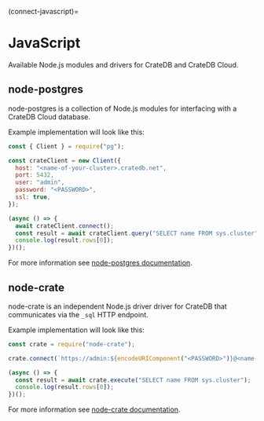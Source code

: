(connect-javascript)=

# JavaScript

Available Node.js modules and drivers for CrateDB and CrateDB Cloud.

## node-postgres

node-postgres is a collection of Node.js modules for interfacing with a CrateDB
Cloud database.

Example implementation will look like this:

```javascript
const { Client } = require("pg");

const crateClient = new Client({
  host: "<name-of-your-cluster>.cratedb.net",
  port: 5432,
  user: "admin",
  password: "<PASSWORD>",
  ssl: true,
});

(async () => {
  await crateClient.connect();
  const result = await crateClient.query("SELECT name FROM sys.cluster");
  console.log(result.rows[0]);
})();
```

For more information see [node-postgres documentation].

## node-crate

node-crate is an independent Node.js driver driver for CrateDB that communicates via
the `_sql` HTTP endpoint.

Example implementation will look like this:

```javascript
const crate = require("node-crate");

crate.connect(`https://admin:${encodeURIComponent("<PASSWORD>")}@<name-of-your-cluster>.cratedb.net:4200`);

(async () => {
  const result = await crate.execute("SELECT name FROM sys.cluster");
  console.log(result.rows[0]);
})();
```

For more information see [node-crate documentation].

[node-crate documentation]: https://www.npmjs.com/package/node-crate
[node-postgres documentation]: https://www.npmjs.com/package/pg
